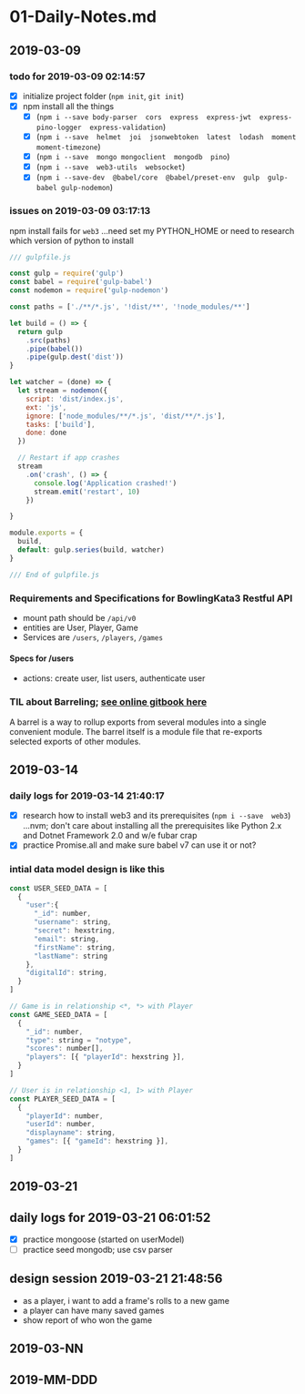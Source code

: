 # 01-Daily-Notes.md

## 2019-03-09

### todo for 2019-03-09 02:14:57

- [x] initialize project folder (`npm init`, `git init`)
- [x] npm install all the things
  - [x] (`npm i --save body-parser  cors  express  express-jwt  express-pino-logger  express-validation`)
  - [x] (`npm i --save  helmet  joi  jsonwebtoken  latest  lodash  moment  moment-timezone`)
  - [x] (`npm i --save  mongo mongoclient  mongodb  pino`)
  - [x] (`npm i --save  web3-utils  websocket`)
  - [x] (`npm i --save-dev  @babel/core  @babel/preset-env  gulp  gulp-babel gulp-nodemon`)

### issues on 2019-03-09 03:17:13

npm install fails for `web3` ...need set my PYTHON_HOME or need to research which version of python to install

```js
/// gulpfile.js

const gulp = require('gulp')
const babel = require('gulp-babel')
const nodemon = require('gulp-nodemon')

const paths = ['./**/*.js', '!dist/**', '!node_modules/**']

let build = () => {
  return gulp
    .src(paths)
    .pipe(babel())
    .pipe(gulp.dest('dist'))
}

let watcher = (done) => {
  let stream = nodemon({
    script: 'dist/index.js',
    ext: 'js',
    ignore: ['node_modules/**/*.js', 'dist/**/*.js'],
    tasks: ['build'],
    done: done
  })

  // Restart if app crashes
  stream
    .on('crash', () => {
      console.log('Application crashed!')
      stream.emit('restart', 10)
    })

}

module.exports = {
  build,
  default: gulp.series(build, watcher)
}

/// End of gulpfile.js

```

### Requirements and Specifications for BowlingKata3 Restful API

- mount path should be `/api/v0`
- entities are User, Player, Game
- Services are `/users`, `/players`, `/games`

#### Specs for /users

- actions: create user, list users, authenticate user

### TIL about Barreling; [see online gitbook here](https://basarat.gitbooks.io/typescript/docs/tips/barrel.html)

A barrel is a way to rollup exports from several modules into a single convenient module. The barrel itself is a module file that re-exports selected exports of other modules.

## 2019-03-14

### daily logs for 2019-03-14 21:40:17

- [x] research how to install web3 and its prerequisites (`npm i --save  web3`) ...nvm; don't care about installing all the prerequisites like Python 2.x and Dotnet Framework 2.0 and w/e fubar crap
- [x] practice Promise.all and make sure babel v7 can use it or not?

### intial data model design is like this

```js
const USER_SEED_DATA = [
  {
    "user":{
      "_id": number,
      "username": string,
      "secret": hexstring,
      "email": string,
      "firstName": string,
      "lastName": string
    },
    "digitalId": string,
  }
]

// Game is in relationship <*, *> with Player
const GAME_SEED_DATA = [
  {
    "_id": number,
    "type": string = "notype",
    "scores": number[],
    "players": [{ "playerId": hexstring }],
  }
]

// User is in relationship <1, 1> with Player
const PLAYER_SEED_DATA = [
  {
    "playerId": number,
    "userId": number,
    "displayname": string,
    "games": [{ "gameId": hexstring }],
  }
]

```

## 2019-03-21

## daily logs for 2019-03-21 06:01:52

- [x] practice mongoose (started on userModel)
- [ ] practice seed mongodb; use csv parser

## design session 2019-03-21 21:48:56

- as a player, i want to add a frame's rolls to a new game
- a player can have many saved games
- show report of who won the game

## 2019-03-NN

## 2019-MM-DDD